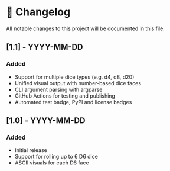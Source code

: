 # 📓 Changelog

All notable changes to this project will be documented in this file.

## [1.1] - YYYY-MM-DD
### Added
- Support for multiple dice types (e.g. d4, d8, d20)
- Unified visual output with number-based dice faces
- CLI argument parsing with argparse
- GitHub Actions for testing and publishing
- Automated test badge, PyPI and license badges

## [1.0] - YYYY-MM-DD
### Added
- Initial release
- Support for rolling up to 6 D6 dice
- ASCII visuals for each D6 face
